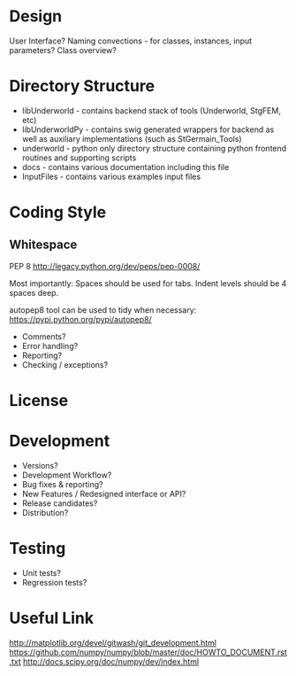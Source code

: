 

Design
======
User Interface?
Naming convections - for classes, instances, input parameters?
Class overview?


Directory Structure
===================

* libUnderworld            - contains backend stack of tools (Underworld, StgFEM, etc)
 * libUnderworldPy         - contains swig generated wrappers for backend as well as auxiliary implementations (such as StGermain_Tools)
* underworld               - python only directory structure containing python frontend routines and supporting scripts
* docs                     - contains various documentation including this file
* InputFiles               - contains various examples input files



Coding Style
============

Whitespace
----------
PEP 8
http://legacy.python.org/dev/peps/pep-0008/

Most importantly:
Spaces should be used for tabs.
Indent levels should be 4 spaces deep.

autopep8 tool can be used to tidy when necessary:
https://pypi.python.org/pypi/autopep8/


* Comments?
* Error handling?
 * Reporting?
 * Checking / exceptions?


License 
=======



Development
===========
* Versions?
* Development Workflow?
* Bug fixes & reporting?
* New Features / Redesigned interface or API?
* Release candidates?
* Distribution?

Testing
=======
* Unit tests?
* Regression tests?


Useful Link
===========
http://matplotlib.org/devel/gitwash/git_development.html
https://github.com/numpy/numpy/blob/master/doc/HOWTO_DOCUMENT.rst.txt
http://docs.scipy.org/doc/numpy/dev/index.html
